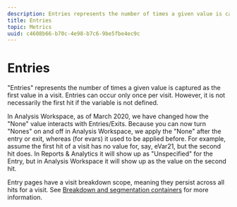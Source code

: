 ```yaml
---
description: Entries represents the number of times a given value is captured as the first value in a visit. Entries can occur only once per visit. However, it is not necessarily the first hit if the variable is not defined.
title: Entries
topic: Metrics
uuid: c4608b66-b70c-4e98-b7c6-9be5fbe4ec9c
---
```


# Entries

"Entries" represents the number of times a given value is captured as the first value in a visit. Entries can occur only once per visit. However, it is not necessarily the first hit if the variable is not defined.

In Analysis Workspace, as of March 2020, we have changed how the "None" value interacts with Entries/Exits.  Because you can now turn "Nones" on and off in Analysis Workspace, we apply the "None" after the entry or exit, whereas (for evars) it used to be applied before.  For example, assume the first hit of a visit has no value for, say, eVar21, but the second hit does. In Reports & Analytics it will show up as "Unspecified" for the Entry, but in Analysis Workspace it will show up as the value on the second hit.

Entry pages have a visit breakdown scope, meaning they persist across all hits for a visit. See [Breakdown and segmentation containers](https://docs.adobe.com/content/help/en/analytics/components/segmentation/seg-overview.html) for more information.
